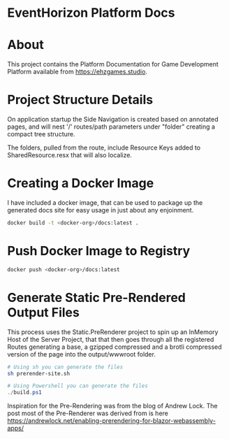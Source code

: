 # EventHorizon Platform Docs

# About 

This project contains the Platform Documentation for Game Development Platform available from https://ehzgames.studio.

# Project Structure Details

On application startup the Side Navigation is created based on annotated pages, and will nest '/' routes/path parameters under "folder" creating a compact tree structure. 

The folders, pulled from the route, include Resource Keys added to SharedResource.resx that will also localize.

# Creating a Docker Image

I have included a docker image, that can be used to package up the generated docs site for easy usage in just about any enjoinment.

~~~ bash
docker build -t <docker-org>/docs:latest .
~~~

# Push Docker Image to Registry

~~~ bash
docker push <docker-org>/docs:latest
~~~

# Generate Static Pre-Rendered Output Files

This process uses the Static.PreRenderer project to spin up an InMemory Host of the Server Project, that that then goes through all the registered Routes generating a base, a gzipped compressed and a brotli compressed version of the page into the output/wwwroot folder.

~~~ bash
# Using sh you can generate the files
sh prerender-site.sh
~~~

~~~ powershell
# Using Powershell you can generate the files
./build.ps1
~~~

Inspiration for the Pre-Rendering was from the blog of Andrew Lock. The post most of the Pre-Renderer was derived from is here https://andrewlock.net/enabling-prerendering-for-blazor-webassembly-apps/
